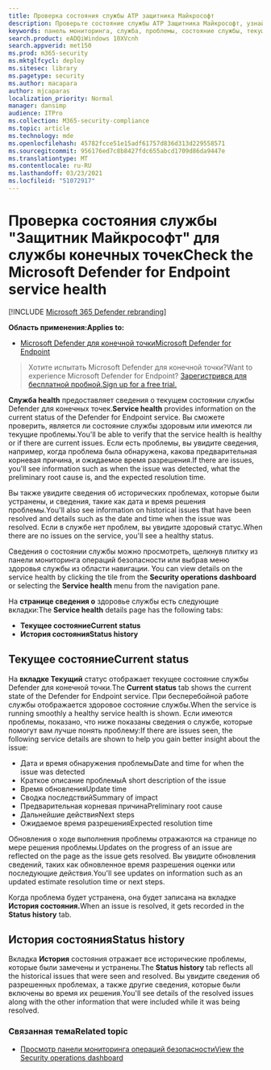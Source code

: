 ```yaml
---
title: Проверка состояния службы ATP защитника Майкрософт
description: Проверьте состояние службы ATP Защитника Майкрософт, узнайте, возникли ли у службы проблемы, и просмотрите предыдущие проблемы, которые были устранены.
keywords: панель мониторинга, служба, проблемы, состояние службы, текущее состояние, история состояния, сводка последствий, предварительная корневая причина, разрешение, время разрешения, ожидаемое время разрешения
search.product: eADQiWindows 10XVcnh
search.appverid: met150
ms.prod: m365-security
ms.mktglfcycl: deploy
ms.sitesec: library
ms.pagetype: security
ms.author: macapara
author: mjcaparas
localization_priority: Normal
manager: dansimp
audience: ITPro
ms.collection: M365-security-compliance
ms.topic: article
ms.technology: mde
ms.openlocfilehash: 45782fcce51e15adf61757d836d313d229558571
ms.sourcegitcommit: 956176ed7c8b8427fdc655abcd1709d86da9447e
ms.translationtype: MT
ms.contentlocale: ru-RU
ms.lasthandoff: 03/23/2021
ms.locfileid: "51072917"
---
```

# <a name="check-the-microsoft-defender-for-endpoint-service-health"></a><span data-ttu-id="7d26e-104">Проверка состояния службы "Защитник Майкрософт" для службы конечных точек</span><span class="sxs-lookup"><span data-stu-id="7d26e-104">Check the Microsoft Defender for Endpoint service health</span></span>

[!INCLUDE [Microsoft 365 Defender rebranding](../../includes/microsoft-defender.md)]


<span data-ttu-id="7d26e-105">**Область применения:**</span><span class="sxs-lookup"><span data-stu-id="7d26e-105">**Applies to:**</span></span>
- [<span data-ttu-id="7d26e-106">Microsoft Defender для конечной точки</span><span class="sxs-lookup"><span data-stu-id="7d26e-106">Microsoft Defender for Endpoint</span></span>](https://go.microsoft.com/fwlink/?linkid=2154037)



><span data-ttu-id="7d26e-107">Хотите испытать Microsoft Defender для конечной точки?</span><span class="sxs-lookup"><span data-stu-id="7d26e-107">Want to experience Microsoft Defender for Endpoint?</span></span> [<span data-ttu-id="7d26e-108">Зарегистрився для бесплатной пробной.</span><span class="sxs-lookup"><span data-stu-id="7d26e-108">Sign up for a free trial.</span></span>](https://www.microsoft.com/microsoft-365/windows/microsoft-defender-atp?ocid=docs-wdatp-servicestatus-abovefoldlink)

<span data-ttu-id="7d26e-109">**Служба health** предоставляет сведения о текущем состоянии службы Defender для конечных точек.</span><span class="sxs-lookup"><span data-stu-id="7d26e-109">**Service health** provides information on the current status of the Defender for Endpoint service.</span></span> <span data-ttu-id="7d26e-110">Вы сможете проверить, является ли состояние службы здоровым или имеются ли текущие проблемы.</span><span class="sxs-lookup"><span data-stu-id="7d26e-110">You'll be able to verify that the service health is healthy or if there are current issues.</span></span> <span data-ttu-id="7d26e-111">Если есть проблемы, вы увидите сведения, например, когда проблема была обнаружена, какова предварительная корневая причина, и ожидаемое время разрешения.</span><span class="sxs-lookup"><span data-stu-id="7d26e-111">If there are issues, you'll see information such as when the issue was detected, what the preliminary root cause is, and the expected resolution time.</span></span>

<span data-ttu-id="7d26e-112">Вы также увидите сведения об исторических проблемах, которые были устранены, и сведения, такие как дата и время решения проблемы.</span><span class="sxs-lookup"><span data-stu-id="7d26e-112">You'll also see information on historical issues that have been resolved and details such as the date and time when the issue was resolved.</span></span> <span data-ttu-id="7d26e-113">Если в службе нет проблем, вы увидите здоровый статус.</span><span class="sxs-lookup"><span data-stu-id="7d26e-113">When there are no issues on the service, you'll see a healthy status.</span></span>

<span data-ttu-id="7d26e-114">Сведения о состоянии службы можно просмотреть, щелкнув плитку из  панели мониторинга операций безопасности или выбрав меню здоровья службы из области навигации. </span><span class="sxs-lookup"><span data-stu-id="7d26e-114">You can view details on the service health by clicking the tile from the **Security operations dashboard** or selecting the **Service health** menu from the navigation pane.</span></span>

<span data-ttu-id="7d26e-115">На **странице сведения о** здоровье службы есть следующие вкладки:</span><span class="sxs-lookup"><span data-stu-id="7d26e-115">The **Service health** details page has the following tabs:</span></span>

- <span data-ttu-id="7d26e-116">**Текущее состояние**</span><span class="sxs-lookup"><span data-stu-id="7d26e-116">**Current status**</span></span>
- <span data-ttu-id="7d26e-117">**История состояния**</span><span class="sxs-lookup"><span data-stu-id="7d26e-117">**Status history**</span></span>

## <a name="current-status"></a><span data-ttu-id="7d26e-118">Текущее состояние</span><span class="sxs-lookup"><span data-stu-id="7d26e-118">Current status</span></span>
<span data-ttu-id="7d26e-119">На **вкладке Текущий** статус отображает текущее состояние службы Defender для конечной точки.</span><span class="sxs-lookup"><span data-stu-id="7d26e-119">The **Current status** tab shows the current state of the Defender for Endpoint service.</span></span> <span data-ttu-id="7d26e-120">При бесперебойной работе службы отображается здоровое состояние службы.</span><span class="sxs-lookup"><span data-stu-id="7d26e-120">When the service is running smoothly a healthy service health is shown.</span></span> <span data-ttu-id="7d26e-121">Если имеются проблемы, показано, что ниже показаны сведения о службе, которые помогут вам лучше понять проблему:</span><span class="sxs-lookup"><span data-stu-id="7d26e-121">If there are issues seen, the following service details are shown to help you gain better insight about the issue:</span></span>

- <span data-ttu-id="7d26e-122">Дата и время обнаружения проблемы</span><span class="sxs-lookup"><span data-stu-id="7d26e-122">Date and time for when the issue was detected</span></span>
- <span data-ttu-id="7d26e-123">Краткое описание проблемы</span><span class="sxs-lookup"><span data-stu-id="7d26e-123">A short description of the issue</span></span>
- <span data-ttu-id="7d26e-124">Время обновления</span><span class="sxs-lookup"><span data-stu-id="7d26e-124">Update time</span></span>
- <span data-ttu-id="7d26e-125">Сводка последствий</span><span class="sxs-lookup"><span data-stu-id="7d26e-125">Summary of impact</span></span>
- <span data-ttu-id="7d26e-126">Предварительная корневая причина</span><span class="sxs-lookup"><span data-stu-id="7d26e-126">Preliminary root cause</span></span>
- <span data-ttu-id="7d26e-127">Дальнейшие действия</span><span class="sxs-lookup"><span data-stu-id="7d26e-127">Next steps</span></span>
- <span data-ttu-id="7d26e-128">Ожидаемое время разрешения</span><span class="sxs-lookup"><span data-stu-id="7d26e-128">Expected resolution time</span></span>

<span data-ttu-id="7d26e-129">Обновления о ходе выполнения проблемы отражаются на странице по мере решения проблемы.</span><span class="sxs-lookup"><span data-stu-id="7d26e-129">Updates on the progress of an issue are reflected on the page as the issue gets resolved.</span></span> <span data-ttu-id="7d26e-130">Вы увидите обновления сведений, таких как обновленное время разрешения оценки или последующие действия.</span><span class="sxs-lookup"><span data-stu-id="7d26e-130">You'll see updates on information such as an updated estimate resolution time or next steps.</span></span>

<span data-ttu-id="7d26e-131">Когда проблема будет устранена, она будет записана на вкладке **История состояния.**</span><span class="sxs-lookup"><span data-stu-id="7d26e-131">When an issue is resolved, it gets recorded in the **Status history** tab.</span></span>

## <a name="status-history"></a><span data-ttu-id="7d26e-132">История состояния</span><span class="sxs-lookup"><span data-stu-id="7d26e-132">Status history</span></span>
<span data-ttu-id="7d26e-133">Вкладка **История** состояния отражает все исторические проблемы, которые были замечены и устранены.</span><span class="sxs-lookup"><span data-stu-id="7d26e-133">The **Status history** tab reflects all the historical issues that were seen and resolved.</span></span> <span data-ttu-id="7d26e-134">Вы увидите сведения об разрешенных проблемах, а также другие сведения, которые были включены во время их решения.</span><span class="sxs-lookup"><span data-stu-id="7d26e-134">You'll see details of the resolved issues along with the other information that were included while it was being resolved.</span></span>

### <a name="related-topic"></a><span data-ttu-id="7d26e-135">Связанная тема</span><span class="sxs-lookup"><span data-stu-id="7d26e-135">Related topic</span></span>
- [<span data-ttu-id="7d26e-136">Просмотр панели мониторинга операций безопасности</span><span class="sxs-lookup"><span data-stu-id="7d26e-136">View the Security operations dashboard</span></span>](security-operations-dashboard.md)
